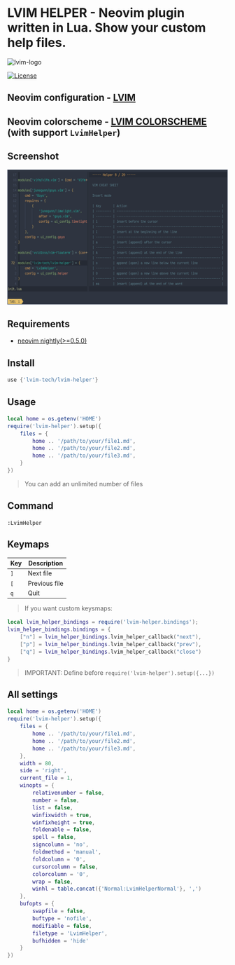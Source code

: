 # LVIM HELPER - Neovim plugin written in Lua. Show your custom help files.

![lvim-logo](https://user-images.githubusercontent.com/82431193/115121988-3bc06800-9fbe-11eb-8dab-19f624aa7b93.png)

[![License](https://img.shields.io/badge/License-BSD%203--Clause-blue.svg)](https://github.com/lvim-tech/lvim-colorscheme/blob/main/LICENSE)

## Neovim configuration - [LVIM](https://github.com/lvim-tech/lvim)

## Neovim colorscheme - [LVIM COLORSCHEME](https://github.com/lvim-tech/lvim-colorscheme) (with support `LvimHelper`)

## Screenshot

![LvimHelper.png](https://github.com/lvim-tech/lvim-helper/blob/main/media/LvimHelper.png)

## Requirements

- [neovim nightly(>=0.5.0)](https://github.com/neovim/neovim/wiki/Installing-Neovim)

## Install

```lua
use {'lvim-tech/lvim-helper'}
```

## Usage

```lua
local home = os.getenv('HOME')
require('lvim-helper').setup({
    files = {
        home .. '/path/to/your/file1.md',
        home .. '/path/to/your/file2.md',
        home .. '/path/to/your/file3.md',
    }
})
```

> You can add an unlimited number of files

## Command

```
:LvimHelper
```

## Keymaps

| Key | Description   |
| --- | ------------- |
| `]` | Next file     |
| `[` | Previous file |
| `q` | Quit          |

> If you want custom keysmaps:

```lua
local lvim_helper_bindings = require('lvim-helper.bindings');
lvim_helper_bindings.bindings = {
    ["n"] = lvim_helper_bindings.lvim_helper_callback("next"),
    ["p"] = lvim_helper_bindings.lvim_helper_callback("prev"),
    ["q"] = lvim_helper_bindings.lvim_helper_callback("close")
}
```

> IMPORTANT: Define before `require('lvim-helper').setup({...})`

## All settings

```lua
local home = os.getenv('HOME')
require('lvim-helper').setup({
    files = {
        home .. '/path/to/your/file1.md',
        home .. '/path/to/your/file2.md',
        home .. '/path/to/your/file3.md',
    },
    width = 80,
    side = 'right',
    current_file = 1,
    winopts = {
        relativenumber = false,
        number = false,
        list = false,
        winfixwidth = true,
        winfixheight = true,
        foldenable = false,
        spell = false,
        signcolumn = 'no',
        foldmethod = 'manual',
        foldcolumn = '0',
        cursorcolumn = false,
        colorcolumn = '0',
        wrap = false,
        winhl = table.concat({'Normal:LvimHelperNormal'}, ',')
    },
    bufopts = {
        swapfile = false,
        buftype = 'nofile',
        modifiable = false,
        filetype = 'LvimHelper',
        bufhidden = 'hide'
    }
})
```
